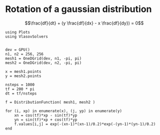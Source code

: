 # Rotation of a gaussian distribution

```math
\frac{df}{dt} +  (y \frac{df}{dx} - x \frac{df}{dy}) = 0
```

```@example 4
using Plots
using VlasovSolvers
```

```@example 4

dev = GPU()
n1, n2 = 256, 256
mesh1 = OneDGrid(dev, n1, -pi, pi)
mesh2 = OneDGrid(dev, n2, -pi, pi)

x = mesh1.points
y = mesh2.points

nsteps = 1000
tf = 200 * pi
dt = tf/nsteps

f = DistributionFunction( mesh1, mesh2 )

for (i, xp) in enumerate(x), (j, yp) in enumerate(y)
    xn = cos(tf)*xp - sin(tf)*yp
    yn = sin(tf)*xp + cos(tf)*yp
    f.values[i,j] = exp(-(xn-1)*(xn-1)/0.2)*exp(-(yn-1)*(yn-1)/0.2)
end

```
